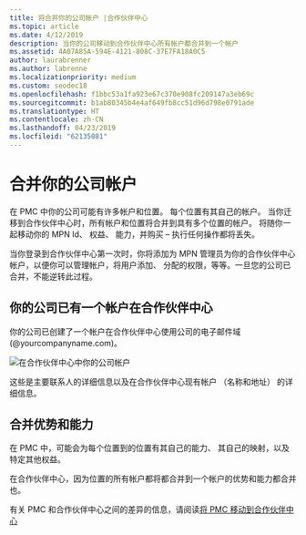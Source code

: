 ```yaml
---
title: 将合并你的公司帐户 |合作伙伴中心
ms.topic: article
ms.date: 4/12/2019
description: 当你的公司移动到合作伙伴中心所有帐户都合并到一个帐户
ms.assetid: 4A07A85A-594E-4121-808C-37E7FA18A0C5
author: laurabrenner
ms.author: labrenne
ms.localizationpriority: medium
ms.custom: seodec18
ms.openlocfilehash: f1bbc53a1fa923e67c370e908fc209147a3eb69c
ms.sourcegitcommit: b1ab80345b4e4af649fb8cc51d96d798e0791ade
ms.translationtype: HT
ms.contentlocale: zh-CN
ms.lasthandoff: 04/23/2019
ms.locfileid: "62135081"
---
```

# <a name="consolidate-your-company-accounts"></a>合并你的公司帐户

在 PMC 中你的公司可能有许多帐户和位置。 每个位置有其自己的帐户。 当你迁移到合作伙伴中心时，所有帐户和位置将合并到具有多个位置的帐户。 将随你一起移动你的 MPN Id、 权益、 能力，并购买 – 执行任何操作都将丢失。 

当你登录到合作伙伴中心第一次时，你将添加为 MPN 管理员为你的合作伙伴中心帐户，以便你可以管理帐户，将用户添加、 分配的权限，等等。一旦您的公司已合并，不能逆转此过程。

## <a name="your-company-already-has-an-account-in-partner-center"></a>你的公司已有一个帐户在合作伙伴中心

你的公司已创建了一个帐户在合作伙伴中心使用公司的电子邮件域 (@yourcompanyname.com)。

![在合作伙伴中心中你的公司帐户](images/company1.png)

这些是主要联系人的详细信息以及在合作伙伴中心现有帐户 （名称和地址） 的详细信息。 

## <a name="consolidating-your-benefits-and-competencies"></a>合并优势和能力

在 PMC 中，可能会为每个位置到的位置有其自己的能力、 其自己的映射，以及特定其他权益。

在合作伙伴中心，因为位置的所有帐户都将都合并到一个帐户的优势和能力都合并也。 

有关 PMC 和合作伙伴中心之间的差异的信息，请阅读[将 PMC 移动到合作伙伴中心](pmc-to-partner-center.md)